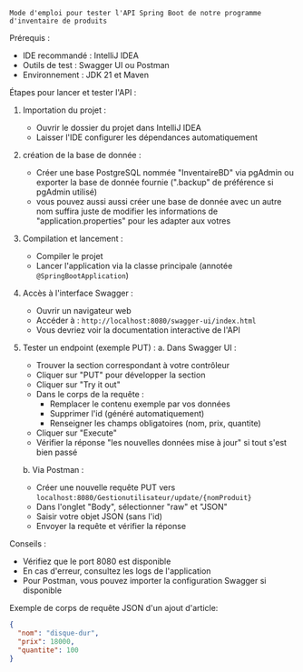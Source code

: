     Mode d'emploi pour tester l'API Spring Boot de notre programme d'inventaire de produits

Prérequis :
- IDE recommandé : IntelliJ IDEA
- Outils de test : Swagger UI ou Postman
- Environnement : JDK 21 et Maven

Étapes pour lancer et tester l'API :
1. Importation du projet :
   - Ouvrir le dossier du projet dans IntelliJ IDEA
   - Laisser l'IDE configurer les dépendances automatiquement

2. création de la base de donnée : 
   - Créer une base PostgreSQL nommée "InventaireBD" via pgAdmin ou exporter la base de donnée fournie (".backup" de préférence si pgAdmin utilisé)
   - vous pouvez aussi aussi créer une base de donnée avec un autre nom suffira juste de modifier les informations de "application.properties" pour les adapter aux votres

3. Compilation et lancement :
   - Compiler le projet 
   - Lancer l'application via la classe principale (annotée `@SpringBootApplication`)

4. Accès à l'interface Swagger :
   - Ouvrir un navigateur web
   - Accéder à : `http://localhost:8080/swagger-ui/index.html`
   - Vous devriez voir la documentation interactive de l'API

5. Tester un endpoint (exemple PUT) :
   a. Dans Swagger UI :
   - Trouver la section correspondant à votre contrôleur
   - Cliquer sur "PUT" pour développer la section
   - Cliquer sur "Try it out"
   - Dans le corps de la requête :
     * Remplacer le contenu exemple par vos données
     * Supprimer l'id (généré automatiquement)
     * Renseigner les champs obligatoires (nom, prix, quantite)
   - Cliquer sur "Execute"
   - Vérifier la réponse "les nouvelles données mise à jour" si tout s'est bien passé

   b. Via Postman :
   - Créer une nouvelle requête PUT vers `localhost:8080/Gestionutilisateur/update/{nomProduit}`
   - Dans l'onglet "Body", sélectionner "raw" et "JSON"
   - Saisir votre objet JSON (sans l'id)
   - Envoyer la requête et vérifier la réponse

Conseils :
- Vérifiez que le port 8080 est disponible
- En cas d'erreur, consultez les logs de l'application
- Pour Postman, vous pouvez importer la configuration Swagger si disponible

Exemple de corps de requête JSON d'un ajout d'article:
```json
{
  "nom": "disque-dur",
  "prix": 18000,
  "quantite": 100
}
```


